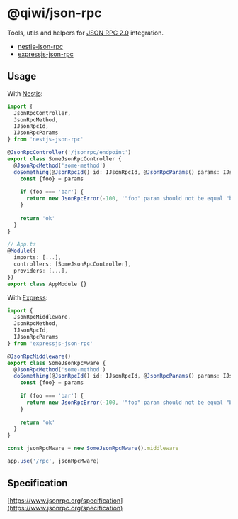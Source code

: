 # @qiwi/json-rpc
Tools, utils and helpers for [JSON RPC 2.0](https://www.jsonrpc.org) integration.

* [nestjs-json-rpc](./packages/nestjs/README.md)
* [expressjs-json-rpc](./packages/expressjs/README.md)

## Usage
With [Nestjs](https://nestjs.com/):
```typescript
import {
  JsonRpcController,
  JsonRpcMethod,
  IJsonRpcId,
  IJsonRpcParams
} from 'nestjs-json-rpc'

@JsonRpcController('/jsonrpc/endpoint')
export class SomeJsonRpcController {
  @JsonRpcMethod('some-method')
  doSomething(@JsonRpcId() id: IJsonRpcId, @JsonRpcParams() params: IJsonRpcParams) {
    const {foo} = params
    
    if (foo === 'bar') {
      return new JsonRpcError(-100, '"foo" param should not be equal "bar"')
    }
    
    return 'ok'
  }
}

// App.ts
@Module({
  imports: [...],
  controllers: [SomeJsonRpcController],
  providers: [...],
})
export class AppModule {}
```

With [Express](https://expressjs.com/):
```typescript
import {
  JsonRpcMiddleware,
  JsonRpcMethod,
  IJsonRpcId,
  IJsonRpcParams
} from 'expressjs-json-rpc'

@JsonRpcMiddleware()
export class SomeJsonRpcMware {
  @JsonRpcMethod('some-method')
  doSomething(@JsonRpcId() id: IJsonRpcId, @JsonRpcParams() params: IJsonRpcParams) {
    const {foo} = params
    
    if (foo === 'bar') {
      return new JsonRpcError(-100, '"foo" param should not be equal "bar"')
    }
    
    return 'ok'
  }
} 

const jsonRpcMware = new SomeJsonRpcMware().middleware

app.use('/rpc', jsonRpcMware)
```

## Specification
[https://www.jsonrpc.org/specification](https://www.jsonrpc.org/specification)
